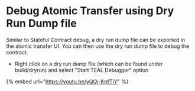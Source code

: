 # Debug Atomic Transfer using Dry Run Dump file

Similar to Stateful Contract debug, a dry run dump file can be exported in the atomic transfer UI. You can then use the dry run dump file to debug the contract.

* Right click on a dry run dump file \(which can be found under build/dryrun\) and select "Start TEAL Debugger" option

{% embed url="https://youtu.be/yQQj-KpfTiY" %}



